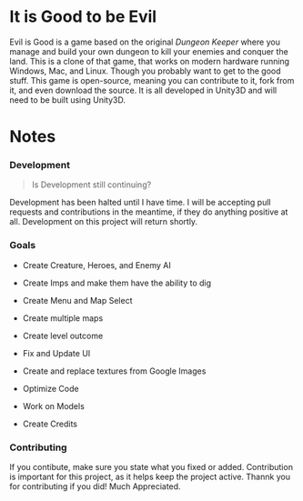 # It is Good to be Evil
Evil is Good is a game based on the original *Dungeon Keeper* where you manage and build your own dungeon to kill your enemies and conquer the land. This is a clone of that game, that works on modern hardware running Windows, Mac, and Linux. Though you probably want to get to the good stuff. This game is open-source, meaning you can contribute to it, fork from it, and even download the source. It is all developed in Unity3D and will need to be built using Unity3D.


# Notes
### Development
> Is Development still continuing?

Development has been halted until I have time. I will be accepting pull requests and contributions in the meantime, if they do anything positive at all. Development on this project will return shortly.

### Goals

* Create Creature, Heroes, and Enemy AI

* Create Imps and make them have the ability to dig

* Create Menu and Map Select

* Create multiple maps

* Create level outcome

* Fix and Update UI

* Create and replace textures from Google Images

* Optimize Code

* Work on Models

* Create Credits

### Contributing

If you contibute, make sure you state what you fixed or added. Contribution is important for this project, as it helps keep the project active. Thannk you for contributing if you did! Much Appreciated.

